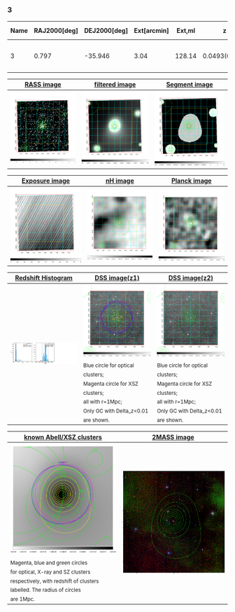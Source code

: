 <div STYLE="page-break-after: always;"></div>

### 3

|Name|RAJ2000[deg]|DEJ2000[deg] |Ext[arcmin]| Ext,ml | z | z_src| C|GC(XSZ,Delta_z<0.01)| GC(OPT,Delta_z<0.01)|GC| R_sig[arcmin] | R500[arcmin] | R500[Mpc]| CRsig[c/s] | CR500[c/s] |L500[1E44 erg/s]|F500[1E-12 erg/s/cm^2]| M500[1E14 Msun]|Tx[keV]|Cnt_sig|Beta|Rc[arcmin]|Comment|Alias|
|---|---|---|---|---|---|------|---|--------|---------|----------|---|---|---|---|---|---|---|---|---|---|---|---|---|---|
|3| 0.797| -35.946| 3.04| 128.14| 0.0493(0.005)| z1, z_xsz| B| MCXC, Tar, XB| A, N| A, MCXC, N, Tar, W, XB| 31.612| 14.921| 0.864| 0.735(0.084)| 0.676(0.077)| 0.772(0.067)| 13.443(1.158)| 1.92(0.08)| 3.25(0.09)| 226.7| 0.523(-0.015+0.022)| 2.503(-0.297+0.394)| -| k383|

|[RASS image](../image/3/3_img.pdf)|[filtered image](../image/3/3_fil.pdf)|[Segment image](../image/3/3_seg.pdf)|
|-------------------|--------------------|-------------------|
| <img src="../image/3/3_img.png" width="300">  | <img src="../image/3/3_fil.png" width="300">   | <img src="../image/3/3_seg.png" width="300">  |

|[Exposure image](../image/3/3_mex.pdf)| [nH image](../image/3/3_nh.pdf)| [Planck image](../image/3/3_p.pdf)|
|-------------------|--------------------|-------------------|
|<img src="../image/3/3_mex.png" width="300">   | <img src="../image/3/3_nh.png" width="300">    | <img src="../image/3/3_p.png" width="300"> |

|[Redshift Histogram](../image/3/3_zg.pdf) | [DSS image(z1)](../image/3/3_dss_z1.pdf)      |  [DSS image(z2)](../image/3/3_dss_z2.pdf)    |
|-------------------|--------------------|-------------------|
|<img src="../image/3/3_zg.png" width="300"> |<img src="../image/3/3_dss_z1.png" width="300"> <sub><br>Blue circle for optical clusters; <br>Magenta circle for XSZ clusters; <br>all with r=1Mpc; <br>Only GC with Delta_z<0.01 are shown. </sub>| <img src="../image/3/3_dss_z2.png" width="300"><sub><br>Blue circle for optical clusters; <br>Magenta circle for XSZ clusters; <br>all with r=1Mpc; <br>Only GC with Delta_z<0.01 are shown. </sub> |

|[known Abell/XSZ clusters](../image/3/3_gc.pdf) | [2MASS image](../image/3/3_2mass.pdf)      |
|-------------------|-------------------|
|<img src=../image/3/3_gc.png width="300"> <br><sub>Magenta, blue and green circles <br>for optical, X-ray and SZ clusters <br>respectively, with redshift of clusters <br>labelled. The radius of circles <br>are 1Mpc.</sub>|<img src="../image/3/3_2mass.png" width="300">  |




